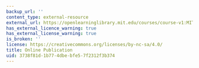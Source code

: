 ```yaml
---
backup_url: ''
content_type: external-resource
external_url: https://openlearninglibrary.mit.edu/courses/course-v1:MITx+0.503x+T2020/about
has_external_licence_warning: true
has_external_license_warning: true
is_broken: ''
license: https://creativecommons.org/licenses/by-nc-sa/4.0/
title: Online Publication
uid: 3738f81d-1b77-4dbe-bfe5-7f2312f3b374
---
```

